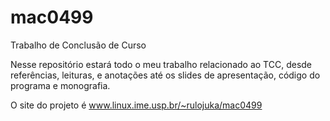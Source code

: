 # mac0499
Trabalho de Conclusão de Curso

Nesse repositório estará todo o meu trabalho relacionado ao TCC, desde referências,
leituras, e anotações até os slides de apresentação, código do programa e monografia.

O site do projeto é www.linux.ime.usp.br/~rulojuka/mac0499
